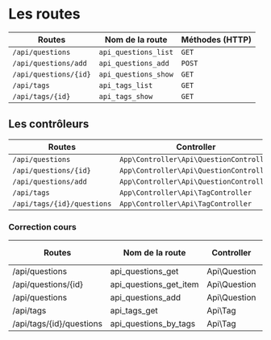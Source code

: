 # Les routes

| Routes | Nom de la route | Méthodes (HTTP) |
|---|---|---|
| `/api/questions`  | `api_questions_list`  | `GET`  |
| `/api/questions/add`  | `api_questions_add`  | `POST` |
| `/api/questions/{id}`  | `api_questions_show`  | `GET`  |
| `/api/tags`  | `api_tags_list`  | `GET`  |
| `/api/tags/{id}`  | `api_tags_show`  | `GET`  |

## Les contrôleurs

| Routes | Controller | ->méthode() |
|---|---|---|
| `/api/questions`  |  `App\Controller\Api\QuestionController` | `list()`  |
| `/api/questions/{id}`  |  `App\Controller\Api\QuestionController` | `show()`  |
| `/api/questions/add`  |  `App\Controller\Api\QuestionController` | `add()`  |
| `/api/tags`  |  `App\Controller\Api\TagController` | `list()`  |
| `/api/tags/{id}/questions`  |  `App\Controller\Api\TagController` | `show()`  |

### Correction cours

| Routes                   | Nom de la route        | Controller   | Methodes (HTTP) | Méthode             |
| ------------------------ | ---------------------- | ------------ | --------------- | ------------------- |
| /api/questions           | api_questions_get      | Api\Question | GET             | get()               |
| /api/questions/{id}      | api_questions_get_item | Api\Question | GET             | getItem()           |
| /api/questions           | api_questions_add      | Api\Question | POST            | add()               |
| /api/tags                | api_tags_get           | Api\Tag      | GET             | get()               |
| /api/tags/{id}/questions | api_questions_by_tags  | Api\Tag      | GET             | getQuestionsByTag() |
